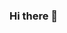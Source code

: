 ### Hi there 👋

<!--
**AngelClaudio/AngelClaudio** is a ✨ _special_ ✨ repository because its `README.md` (this file) appears on your GitHub profile.

Here are some ideas to get you started:

- 🔭 I’m currently working on ... Data Science projects (using Python and R) and Angular
- 🌱 I’m currently learning ... MSDS
- 👯 I’m looking to collaborate on ... Data Science projects and Angular sites
- 🤔 I’m looking for help with ... advance math in Python
- 💬 Ask me about ... anything!
- 📫 How to reach me: ... <a href="https://twitter.com/intent/follow?screen_name=AngelClaudioPR&tw_p=followbutton"><img src="https://img.shields.io/twitter/follow/AngelClaudioPR?label=%40swyx&style=social">
- 😄 Pronouns: ... He\His
- ⚡ Fun fact: ... My coworker in a men's shelter gave me the beloved nickname "A.C. Cool"!
-->
